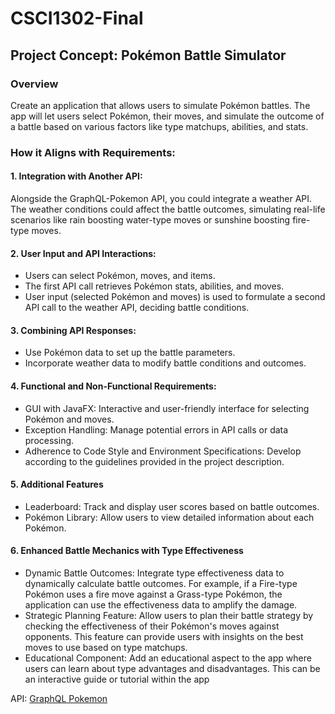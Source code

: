 # CSCI1302-Final
## Project Concept: Pokémon Battle Simulator

### Overview
Create an application that allows users to simulate Pokémon battles. The app will let users select Pokémon, their moves, and simulate the outcome of a battle based on various factors like type matchups, abilities, and stats.

### How it Aligns with Requirements:

#### 1. Integration with Another API: 
Alongside the GraphQL-Pokemon API, you could integrate a weather API. The weather conditions could affect the battle outcomes, simulating real-life scenarios like rain boosting water-type moves or sunshine boosting fire-type moves.

#### 2. User Input and API Interactions:
* Users can select Pokémon, moves, and items.
* The first API call retrieves Pokémon stats, abilities, and moves.
* User input (selected Pokémon and moves) is used to formulate a second API call to the weather API, deciding battle conditions.

#### 3. Combining API Responses:
* Use Pokémon data to set up the battle parameters.
* Incorporate weather data to modify battle conditions and outcomes.

#### 4. Functional and Non-Functional Requirements:
* GUI with JavaFX: Interactive and user-friendly interface for selecting Pokémon and moves.
* Exception Handling: Manage potential errors in API calls or data processing.
* Adherence to Code Style and Environment Specifications: Develop according to the guidelines provided in the project description.

#### 5. Additional Features
* Leaderboard: Track and display user scores based on battle outcomes.
* Pokémon Library: Allow users to view detailed information about each Pokémon.

#### 6. Enhanced Battle Mechanics with Type Effectiveness
* Dynamic Battle Outcomes: Integrate type effectiveness data to dynamically calculate battle outcomes. For example, if a Fire-type Pokémon uses a fire move against a Grass-type Pokémon, the application can use the effectiveness data to amplify the damage.
* Strategic Planning Feature: Allow users to plan their battle strategy by checking the effectiveness of their Pokémon's moves against opponents. This feature can provide users with insights on the best moves to use based on type matchups.
* Educational Component: Add an educational aspect to the app where users can learn about type advantages and disadvantages. This can be an interactive guide or tutorial within the app

API: [GraphQL Pokemon](https://graphql-pokemon.js.org/introduction/welcome)
